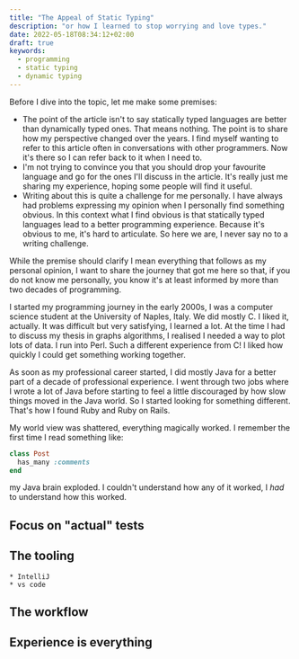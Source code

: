 ```yaml
---
title: "The Appeal of Static Typing"
description: "or how I learned to stop worrying and love types."
date: 2022-05-18T08:34:12+02:00
draft: true
keywords:
  - programming
  - static typing
  - dynamic typing
---
```


Before I dive into the topic, let me make some premises:

- The point of the article isn't to say statically typed languages are better
  than dynamically typed ones. That means nothing. The point is to share how my
  perspective changed over the years. I find myself wanting to refer to this
  article often in conversations with other programmers. Now it's there so I can
  refer back to it when I need to.
- I'm not trying to convince you that you should drop your favourite language
  and go for the ones I'll discuss in the article. It's really just me sharing
  my experience, hoping some people will find it useful.
- Writing about this is quite a challenge for me personally. I have always had
  problems expressing my opinion when I personally find something obvious. In
  this context what I find obvious is that statically typed languages lead to a
  better programming experience. Because it's obvious to me, it's hard to
  articulate. So here we are, I never say no to a writing challenge.

While the premise should clarify I mean everything that follows as my personal
opinion, I want to share the journey that got me here so that, if you do not
know me personally, you know it's at least informed by more than two decades of
programming.

I started my programming journey in the early 2000s, I was a computer science
student at the University of Naples, Italy. We did mostly C. I liked it,
actually. It was difficult but very satisfying, I learned a lot. At the time I
had to discuss my thesis in graphs algorithms, I realised I needed a way to plot
lots of data. I run into Perl. Such a different experience from C! I liked how
quickly I could get something working together.

As soon as my professional career started, I did mostly Java for a better part
of a decade of professional experience. I went through two jobs where I wrote a
lot of Java before starting to feel a little discouraged by how slow things
moved in the Java world. So I started looking for something different. That's
how I found Ruby and Ruby on Rails.

My world view was shattered, everything magically worked. I remember the first
time I read something like:

```ruby
class Post
  has_many :comments
end
```

my Java brain exploded. I couldn't understand how any of it worked, I _had_ to
understand how this worked.

## Focus on "actual" tests

## The tooling

    * IntelliJ
    * vs code
  
## The workflow


## Experience is everything